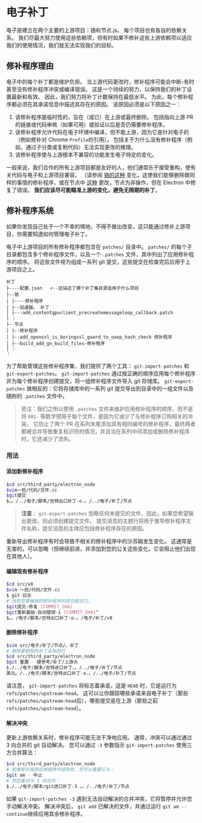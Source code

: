 # 电子补丁

电子是建立在两个主要的上游项目：铬和节点.js。 每个项目也有各自的依赖关系。 我们尽最大努力使用这些依赖项，但有时如果不修补这些上游依赖项以适应我们的使用情况，我们就无法实现我们的目标。

## 修补程序理由

电子中的每个补丁都是维护负担。 当上游代码更改时，修补程序可能会中断-有时甚至没有修补程序冲突或编译错误。 这是一个持续的努力，以保持我们的补丁设置最新和有效。 因此，我们努力将补丁计数保持在最低水平。 为此，每个修补程序都必须在其承诺信息中描述其存在的原因。 该原因必须是以下原因之一：

1. 该修补程序是临时性的，旨在（或已）在上游或最终删除。 包括指向上游 PR 的链接或代码审核（如果可用）或验证以后是否仍需要修补程序。
2. 该修补程序允许代码在电子环境中编译，但不能上游，因为它是针对电子的（例如修补对 Chrome `Profile`的引用）。 包括关于为什么没有修补程序（例如，通过子分类或复制代码）无法实现更改的推理。
3. 该修补程序使与上游根本不兼容的功能发生电子特定的变化。

一般来说，我们合作的所有上游项目都是友好的人，他们通常乐于接受重构，使有关代码与电子和上游项目兼容。 （请参阅 [铬的这种](https://chromium-review.googlesource.com/c/chromium/src/+/1637040) 变化，这使我们能够删除做同样的事情的修补程序，或在节点中 [这种](https://github.com/nodejs/node/pull/22110) 更改，节点为非操作，但在 Electron 中修复了错误。 **我们应该尽可能瞄准上游的变化，避免无限期的补丁**。

## 修补程序系统

如果你发现自己处于一个不幸的境地，不得不做出改变，这只能通过修补上游项目，你需要知道如何管理电子补丁。

电子中上游项目的所有修补程序都包含在 `patches/` 目录中。 `patches/` 的每个子目录都包含多个修补程序文件，以及一个 `.patches` 文件，其中列出了应用修补程序的顺序。 将这些文件视为组成一系列 git 提交，这些提交在检查完后应用于上游项目之上。

```text
补丁
├----配置.json   <--这描述了哪个补丁集目录适用于什么项目
├--铬
│ ├----修补程序
│ ├--加速器。 补丁
│ ├---add_contentgpuclient_precreatemessageloop_callback.patch
│ ⋮
├--节点
│ ├--修补程序
│ ├--add_openssl_is_boringssl_guard_to_oaep_hash_check 修补程序
│ ├--build_add_gn_build_files-修补程序
│ ⋮
⋮
```

为了帮助管理这些修补程序集，我们提供了两个工具： `git-import-patches` 和 `git-export-patches`。 `git-import-patches` 通过按正确的顺序应用每个修补程序并为每个修补程序创建提交，将一组修补程序文件导入 git 存储库。 `git-export-patches` 做相反的：它将存储库中的一系列 git 提交导出到目录中的一组文件以及随附的 `.patches` 文件中。

> 旁注：我们之所以使用 `.patches` 文件来维护应用修补程序的顺序，而不是将 `001-` 等数字预用于每个文件，是因为它减少了与修补程序订购相关的冲突。 它防止了两个 PR 在系列末尾添加具有相同编号的修补程序，最终两者都被合并导致重复标识符的情况，并且当在系列中间添加或删除修补程序时，它还减少了流失。

### 用法

#### 添加新修补程序

```bash
$cd src/third_party/electron_node
$vim一些/代码/文件.cc
$git提交
$。。/../电子/脚本/吉特出口补丁-o.。/../电子/补丁/节点
```

> **注意**： `git-export-patches` 忽略任何未提交的文件，因此，如果您希望输出更改，则必须创建提交文件。 提交消息的主题行将用于推导修补程序文件名称，提交消息的主体应包括修补程序存在的原因。

重新导出修补程序有时会导致不相关的修补程序中的沙苏姆发生变化。 这通常是无害的，可以忽略（但继续前进，并添加到您的公关这些变化，它会阻止他们出现在其他人）。

#### 编辑现有修补程序

```bash
$cd src/v8
$vim 一些/代码/文件.cc
$ git 日志
# 找到您要编辑的修补程序的提交剃须刀。
$git提交-修复 [COMMIT_SHA]
$git重新基础-自动壁球-i [COMMIT_SHA]^
$。。/电子/脚本/吉特出口补丁-o.。/电子/补丁/v8
```

#### 删除修补程序

```bash
$vim src/电子/补丁/节点/。补丁
# 删除要删除的补丁名称的行
$cd src/third_party/electron_node
$git 重置 - 硬参考/补丁/上游头
$./../电子/脚本/吉特进口补丁。。/../电子/补丁/节点
美元。/../电子/脚本/吉特出口补丁-o.。/../电子/补丁/节点
```

请注意， `git-import-patches` 将标志着承诺，这是 `HEAD` 时，它是运行为 `refs/patches/upstream-head`。 这可以让你跟踪哪些承诺来自电子补丁（那些 `refs/patches/upstream-head`后），哪些提交是在上游（那些之前 `refs/patches/upstream-head`）。

#### 解决冲突

更新上游依赖关系时，修补程序可能无法干净地应用。 通常，冲突可以通过通过 3 向合并的 git 自动解决。 您可以通过 `-3` 参数指示 `git-import-patches` 使用三方合并算法：

```bash
$cd src/third_party/electron_node
# 如果修补程序应用程序中途失败，您可以重置它与：
$git am - 中止
# 然后重试与 3 向合并：
$./../电子/脚本/git进口补丁-3 。。/../电子/补丁/节点
```

如果 `git-import-patches -3` 遇到无法自动解决的合并冲突，它将暂停并允许您手动解决冲突。 解决冲突后， `git add` 已解决的文件，并通过运行 `git am --continue`继续应用其余修补程序。
